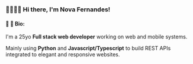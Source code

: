 ### 🏳️‍🌈👋😄 Hi there, I'm Nova Fernandes!

#### 📖 📝 Bio:

I'm a 25yo **Full stack web developer** working on web and mobile systems.

Mainly using **Python** and **Javascript/Typescript** to build REST APIs integrated to elegant and responsive websites.<br/>
